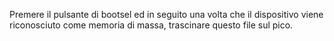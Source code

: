 Premere il pulsante di bootsel ed in seguito una volta che il dispositivo viene riconosciuto come memoria di massa, trascinare questo file sul pico.
